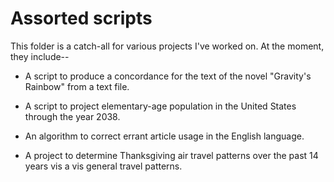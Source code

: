 # Assorted scripts

This folder is a catch-all for various projects I've worked on.  At the moment, they include--

* A script to produce a concordance for the text of the novel "Gravity's Rainbow" from a text file.

* A script to project elementary-age population in the United States through the year 2038. 

* An algorithm to correct errant article usage in the English language.

* A project to determine Thanksgiving air travel patterns over the past 14 years vis a vis general travel patterns.

   